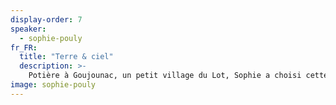 ```yaml
---
display-order: 7
speaker:
  - sophie-pouly
fr_FR:
  title: "Terre & ciel"
  description: >-
    Potière à Goujounac, un petit village du Lot, Sophie a choisi cette région pour ses belles argiles colorées qu’elle glane, récolte et prépare manuellement. Elle travaille au calme de sa grangette où elle façonne bols et théières à la recherche de formes simples et harmonieuses. Cuites dans un four à bois, ses poteries sont achevées par le feu qui y imprime ses paysages inédits. Chaque fournée est un cadeau, une surprise de l'eau, de l’air, du feu et de la terre. Depuis peu, c’est avec Christophe qu’elle partage ce chemin, et c’est autour d’un bol de thé qu’ils nous invitent.
image: sophie-pouly
---
```


